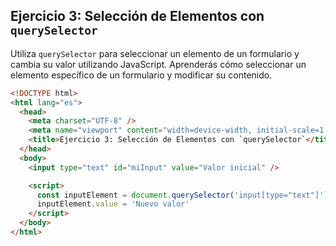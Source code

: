 ## Ejercicio 3: Selección de Elementos con `querySelector`

Utiliza `querySelector` para seleccionar un elemento de un formulario y cambia su valor utilizando JavaScript. Aprenderás cómo seleccionar un elemento específico de un formulario y modificar su contenido.

```html
<!DOCTYPE html>
<html lang="es">
  <head>
    <meta charset="UTF-8" />
    <meta name="viewport" content="width=device-width, initial-scale=1.0" />
    <title>Ejercicio 3: Selección de Elementos con `querySelector`</title>
  </head>
  <body>
    <input type="text" id="miInput" value="Valor inicial" />

    <script>
      const inputElement = document.querySelector('input[type="text"]')
      inputElement.value = 'Nuevo valor'
    </script>
  </body>
</html>
```

